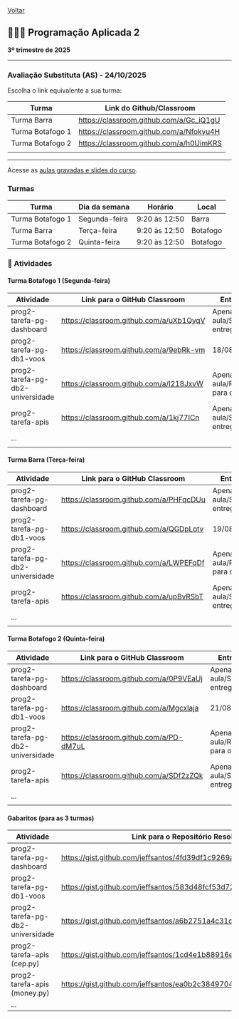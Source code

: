 [Voltar](README.md)

## 👩🏽‍💻️ Programação Aplicada 2
**3º trimestre de 2025**

---
### **Avaliação Substituta (AS) - 24/10/2025** 

Escolha o link equivalente a sua turma: 

| Turma            | Link do Github/Classroom                |
| ---------------- | --------------------------------------- |
| Turma Barra      | https://classroom.github.com/a/Gc_iQ1gU |
| Turma Botafogo 1 | https://classroom.github.com/a/Nfokyu4H |
| Turma Botafogo 2 | https://classroom.github.com/a/h0UimKRS |
|                  |                                         |


---

Acesse as [aulas gravadas e slides do curso](https://drive.google.com/drive/folders/1jFFOSQJWce9xFPNDHuGRVn2Kp5HF6Q6G?usp=sharing).

### Turmas

| Turma            | Dia da semana | Horário       | Local    |
| ---------------- | ------------- | ------------- | -------- |
| Turma Botafogo 1 | Segunda-feira | 9:20 às 12:50 | Barra    |
| Turma Barra      | Terça-feira   | 9:20 às 12:50 | Botafogo |
| Turma Botafogo 2 | Quinta-feira  | 9:20 às 12:50 | Botafogo |

### 📌 Atividades

#### Turma Botafogo 1 (Segunda-feira)

| Atividade                        | Link para o GitHub Classroom            | Entrega                             | Video                         |
| -------------------------------- | --------------------------------------- | ----------------------------------- | ----------------------------- |
| prog2-tarefa-pg-dashboard        | https://classroom.github.com/a/uXb1QyqV | Apenas na aula/Sem entrega          | 20250804-intro-sqlalchemy.mp4 |
| prog2-tarefa-pg-db1-voos         | https://classroom.github.com/a/9ebRk-vm | 18/08, 9h                           |                               |
| prog2-tarefa-pg-db2-universidade | https://classroom.github.com/a/I218JxvW | Apenas na aula/Revisão para o Teste |                               |
| prog2-tarefa-apis                | https://classroom.github.com/a/1kj77ICn | Apenas na aula/Sem entrega          | 20250917-apis-e-copilot.mp4   |
| ...                              |                                         |                                     |                               |
|                                  |                                         |                                     |                               |


#### Turma Barra (Terça-feira)

| Atividade                        | Link para o GitHub Classroom            | Entrega                             | Video                         |
| -------------------------------- | --------------------------------------- | ----------------------------------- | ----------------------------- |
| prog2-tarefa-pg-dashboard        | https://classroom.github.com/a/PHFqcDUu | Apenas na aula/Sem entrega          | 20250804-intro-sqlalchemy.mp4 |
| prog2-tarefa-pg-db1-voos         | https://classroom.github.com/a/QGDpLotv | 19/08, 9h                           |                               |
| prog2-tarefa-pg-db2-universidade | https://classroom.github.com/a/LWPEFqDf | Apenas na aula/Revisão para o Teste |                               |
| prog2-tarefa-apis                | https://classroom.github.com/a/upBvRSbT | Apenas na aula/Sem entrega          | 20250917-apis-e-copilot.mp4   |
| ...                              |                                         |                                     |                               |
|                                  |                                         |                                     |                               |

#### Turma Botafogo 2 (Quinta-feira)

| Atividade                        | Link para o GitHub Classroom            | Entrega                             | Video                         |
| -------------------------------- | --------------------------------------- | ----------------------------------- | ----------------------------- |
| prog2-tarefa-pg-dashboard        | https://classroom.github.com/a/0P9VEaUj | Apenas na aula/Sem entrega          | 20250804-intro-sqlalchemy.mp4 |
| prog2-tarefa-pg-db1-voos         | https://classroom.github.com/a/Mgcxlaja | 21/08, 9h                           |                               |
| prog2-tarefa-pg-db2-universidade | https://classroom.github.com/a/PD-dM7uL | Apenas na aula/Revisão para o Teste |                               |
| prog2-tarefa-apis                | https://classroom.github.com/a/SDf2zZQk | Apenas na aula/Sem entrega          | 20250917-apis-e-copilot.mp4   |
| ...                              |                                         |                                     |                               |
|                                  |                                         |                                     |                               |

#### Gabaritos (para as 3 turmas)

| Atividade                        | Link para o Repositório Resolvido                                   |
| -------------------------------- | ------------------------------------------------------------------- |
| prog2-tarefa-pg-dashboard        | https://gist.github.com/jeffsantos/4fd39df1c9269a19f0e005d1ada961d7 |
| prog2-tarefa-pg-db1-voos         | https://gist.github.com/jeffsantos/583d48fcf53d720c8bc2ec4891ab752c |
| prog2-tarefa-pg-db2-universidade | https://gist.github.com/jeffsantos/a6b2751a4c31c7419eca3f8302a71b3e |
| prog2-tarefa-apis (cep.py)       | https://gist.github.com/jeffsantos/1cd4e1b88916e2d865df69b3b1ed22fa |
| prog2-tarefa-apis (money.py)     | https://gist.github.com/jeffsantos/ea0b2c384970482d844748e5a18e81a5 |
| ...                              |                                                                     |
